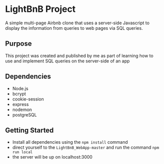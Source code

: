 # LightBnB Project

A simple multi-page Airbnb clone that uses a server-side Javascript to display the information from queries to web pages via SQL queries.

## Purpose

This project was created and published by me as part of learning how to use and implement SQL queries on the server-side of an app

## Dependencies

- Node.js
- bcrypt
- cookie-session
- express
- nodemon
- postgreSQL

## Getting Started

- Install all dependencies using the `npm install` command
- direct yourself to the `LightBnB_WebApp-master` and run the command `npm run local`
- the server will be up on localhost:3000